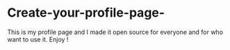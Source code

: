 # Create-your-profile-page-
This is my profile page and I made it open source for everyone and for who want to use it.
Enjoy !
